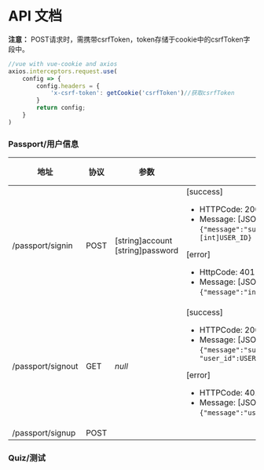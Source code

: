 # API 文档

**注意：**
POST请求时，需携带csrfToken，token存储于cookie中的csrfToken字段中。
```javascript
//vue with vue-cookie and axios
axios.interceptors.request.use(
    config => {
        config.headers = {
            'x-csrf-token': getCookie('csrfToken')//获取csrfToken
        }
        return config;
    }
)
```

### Passport/用户信息

| 地址 | 协议 | 参数 | 响应 |备注|
|-----|------|-----|-----|-----|
|/passport/signin|POST|[string]account <br/>[string]password| [success] <ul><li>HTTPCode: 200</li><li>Message: [JSON]<br/>`{"message":"success", "user_id": [int]USER_ID}`</li></ul>[error]<ul><li>HttpCode: 401</li><li>Message: [JSON]<br/>`{"message":"invalid username or password"}`</li></ul>||
|/passport/signout|GET| *null* | [success]<ul><li>HTTPCode: 200</li><li>Message: [JSON]<br/>`{"message":"success", "user_id":USER_ID,"last_sign":LAST_SIGN_DATE}`</li></ul>[error]<ul><li>HTTPCode: 401</li><li>Message: [JSON]<br/>`{"message":"user not singed"}`</li></ul>||
|/passport/signup|POST|


### Quiz/测试

